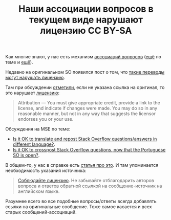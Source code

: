 ﻿---
title: "Наши ассоциации вопросов в текущем виде нарушают лицензию CC BY-SA"
se.owner.user_id: 15479
se.owner.display_name: "Suvitruf says Reinstate Monica"
se.owner.link: "https://ru.meta.stackoverflow.com/users/15479/suvitruf-says-reinstate-monica"
se.link: "https://ru.meta.stackoverflow.com/questions/10211/%d0%9d%d0%b0%d1%88%d0%b8-%d0%b0%d1%81%d1%81%d0%be%d1%86%d0%b8%d0%b0%d1%86%d0%b8%d0%b8-%d0%b2%d0%be%d0%bf%d1%80%d0%be%d1%81%d0%be%d0%b2-%d0%b2-%d1%82%d0%b5%d0%ba%d1%83%d1%89%d0%b5%d0%bc-%d0%b2%d0%b8%d0%b4%d0%b5-%d0%bd%d0%b0%d1%80%d1%83%d1%88%d0%b0%d1%8e%d1%82-%d0%bb%d0%b8%d1%86%d0%b5%d0%bd%d0%b7%d0%b8%d1%8e-cc-by-sa"
se.question_id: 10211
se.post_type: question
se.score: 6
---
<p>Как многие знают, у нас есть механизм <a href="https://ru.meta.stackoverflow.com/q/4409/15479">ассоциаций вопросов</a> (<a href="https://ru.meta.stackoverflow.com/q/4120/15479">ещё</a> по теме и <a href="https://ru.meta.stackoverflow.com/q/4857/15479">ещё</a>).</p>

<p>Недавно на оригинальном SO появился пост о том, что <a href="https://meta.stackoverflow.com/q/394396/1991579">такие переводы могут нарушать лицензию</a>.</p>

<p>Там при обсуждении <a href="https://meta.stackoverflow.com/a/394401/1991579">отметили</a>, если не указана ссылка на оригинал, то это нарушает <a href="https://creativecommons.org/licenses/by-sa/4.0/" rel="nofollow noreferrer">лицензию</a>:</p>

<blockquote>
  <p>Attribution — You must give appropriate credit, provide a link to the license, and indicate if changes were made. You may do so in any reasonable manner, but not in any way that suggests the licensor endorses you or your use. </p>
</blockquote>

<p>Обсуждения на MSE по теме:</p>

<ul>
<li><a href="https://meta.stackexchange.com/q/218048/260198">Is it OK to translate and repost Stack Overflow questions/answers in different language?</a>.</li>
<li><a href="https://meta.stackexchange.com/q/218055/260198">Is it OK to crosspost Stack Overflow questions, now that the Portuguese SO is open?</a>.</li>
</ul>

<p>В общем-то, у нас в справке есть <a href="https://ru.stackoverflow.com/help/translate-from-english">статья про это</a>. И там упоминается необходимость указания источника:</p>

<blockquote>
  <p><a href="https://ru.meta.stackoverflow.com/a/4975/15479">Соблюдайте лицензию</a>. Не забывайте отблагодарить авторов вопроса и ответов обратной ссылкой на сообщение-источник на английском языке.</p>
</blockquote>

<p>Разумнее всего во все подобные вопросы/ответы всегда добавлять ссылки на оригинальные сообщение. Тоже самое касается и всех старых сообщений-ассоциаций.</p>
